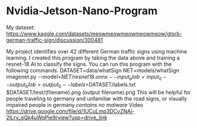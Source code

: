 # Nvidia-Jetson-Nano-Program
 My dataset: https://www.kaggle.com/datasets/meowmeowmeowmeowmeow/gtsrb-german-traffic-sign/discussion/300481

 
My project identifies over 42 different German traffic signs using machine learning.
I created this program by taking the data above and training a resnet-18 AI to classify the signs.  You can run this program with the following commands.
DATASET=data/whatSign
NET=models/whatSign
imagenet.py --model=$NET/resnet18.onnx --input_blob=input_0 --output_blob=output_0 --labels=$DATASET/labels.txt $DATASET/test/(filename).png (output filename).png
This will be helpful for people traveling to germany and unfamiliar with the road signs, or visually impaired people in germany
*contains no malware*
Video
https://drive.google.com/file/d/1UCuLmp3DCvZNAj-2ILry_gQk4uWqPie9/view?usp=drive_link

